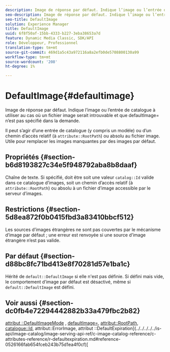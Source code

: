 ```yaml
---
description: Image de réponse par défaut. Indique l’image ou l’entrée de catalogue à utiliser au cas où un fichier image serait introuvable et que defaultImage= n’est pas spécifié dans la demande.
seo-description: Image de réponse par défaut. Indique l’image ou l’entrée de catalogue à utiliser au cas où un fichier image serait introuvable et que defaultImage= n’est pas spécifié dans la demande.
seo-title: DefaultImage
solution: Experience Manager
title: DefaultImage
uuid: 6f8f50af-15bb-4333-b227-3eba38653a7d
feature: Dynamic Media Classic, SDK/API
role: Développeur, Professionnel
translation-type: tm+mt
source-git-commit: 469d1a5c43a972116a8a2efb0de5708800130a99
workflow-type: tm+mt
source-wordcount: '208'
ht-degree: 1%

---
```



# DefaultImage{#defaultimage}

Image de réponse par défaut. Indique l’image ou l’entrée de catalogue à utiliser au cas où un fichier image serait introuvable et que defaultImage= n’est pas spécifié dans la demande.

Il peut s’agir d’une entrée de catalogue (y compris un modèle) ou d’un chemin d’accès relatif (à `attribute::RootPath`) ou absolu au fichier image. Utile pour remplacer les images manquantes par des images par défaut.

## Propriétés {#section-b6d8193827c34e5f948792aba8b8daaf}

Chaîne de texte. Si spécifié, doit être soit une valeur `catalog::Id` valide dans ce catalogue d’images, soit un chemin d’accès relatif (à `attribute::RootPath`) ou absolu à un fichier d’image accessible par le serveur d’images.

## Restrictions {#section-5d8ea872f0b0415fbd3a83410bbcf512}

Les sources d’images étrangères ne sont pas couvertes par le mécanisme d’image par défaut ; une erreur est renvoyée si une source d’image étrangère n’est pas valide.

## Par défaut {#section-d88bc8fc71bd413e8f70281d57e1ba1c}

Hérité de `default::DefaultImage` si elle n&#39;est pas définie. Si défini mais vide, le comportement d’image par défaut est désactivé, même si `default::DefaultImage` est défini.

## Voir aussi {#section-dc0fb4e72294442882b33a479fbc2b82}

[attribut ::DefaultImageMode](../../../../../is-api/image-catalog/image-serving-api-ref/c-image-catalog-reference/c-attributes-reference/r-defaultimagemode.md#reference-8a996af162f84e46bbe9e6e0d4e26782) ,  [defaultImage=](../../../../../is-api/image-catalog/image-serving-api-ref/c-image-catalog-reference/c-attributes-reference/r-is-cat-defaultimage.md#reference-8e9900e129f54ed68462a3c2fc3bc433),  [attribut::RootPath](../../../../../is-api/image-catalog/image-serving-api-ref/c-image-catalog-reference/c-attributes-reference/r-rootpath.md#reference-17d57e5967be403b8408fa7214017494),  [catalogue::Id](/help/aem-is-ir-api/is-api/image-catalog/image-serving-api-ref/c-image-catalog-reference/c-image-svg-data-reference/c-image-data-reference/r-id-cat.md), attribut::ErrorImage, attribut ::DefaultExpiration](../../../../../is-api/image-catalog/image-serving-api-ref/c-image-catalog-reference/c-attributes-reference/r-defaultexpiration.md#reference-0526166fab654fceb243b75d1ea4f0cf)[](../../../../../is-api/image-catalog/image-serving-api-ref/c-image-catalog-reference/c-attributes-reference/r-errorimage.md#reference-c494d5d8b2584fe3800f35baabd0292c)[
